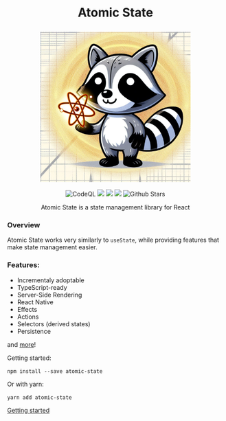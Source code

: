 <h1>
<p align="center">Atomic State</p>
</h1>

<p align="center">
<img src="./public/raku.jpeg" height="350px" width="350px" />
</p>

<p align="center">
 <img alt="CodeQL" src="https://github.com/atomic-state/atomic-state/actions/workflows/codeql-analysis.yml/badge.svg">
<img src="https://github.com/github/docs/actions/workflows/test.yml/badge.svg?event=push" />
<img src="https://img.shields.io/badge/License-MIT-yellow.svg" />
<img src="https://img.shields.io/npm/v/atomic-state.svg?style=flat"/>
<img src="https://img.shields.io/github/stars/atomic-state/atomic-state.svg?style=social&label=Star" alt="Github Stars"/>
</p>

<p align="center">Atomic State is a state management library for React</p>

### Overview

Atomic State works very similarly to `useState`, while providing features that make state management easier.

### Features:

- Incrementaly adoptable
- TypeScript-ready
- Server-Side Rendering
- React Native
- Effects
- Actions
- Selectors (derived states)
- Persistence

and [more](https://atomic-state.vercel.app/docs/api)!

Getting started:

```
npm install --save atomic-state
```

Or with yarn:

```
yarn add atomic-state
```

[Getting started](https://atomic-state.vercel.app/docs)
